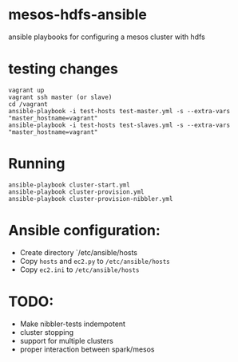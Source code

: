 mesos-hdfs-ansible
==================

ansible playbooks for configuring a mesos cluster with hdfs 

testing changes
===============

```
vagrant up
vagrant ssh master (or slave)
cd /vagrant
ansible-playbook -i test-hosts test-master.yml -s --extra-vars "master_hostname=vagrant"
ansible-playbook -i test-hosts test-slaves.yml -s --extra-vars "master_hostname=vagrant"
```

Running
=======

```
ansible-playbook cluster-start.yml 
ansible-playbook cluster-provision.yml 
ansible-playbook cluster-provision-nibbler.yml 
```

Ansible configuration:
======================

  * Create directory `/etc/ansible/hosts
  * Copy `hosts` and `ec2.py` to `/etc/ansible/hosts`
  * Copy `ec2.ini` to `/etc/ansible/hosts`

TODO:
=====

  * Make nibbler-tests indempotent
  * cluster stopping
  * support for multiple clusters 
  * proper interaction between spark/mesos
